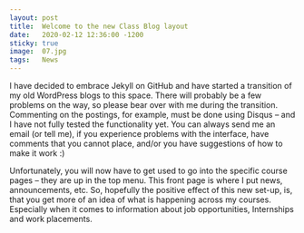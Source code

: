 ```yaml
---
layout: post
title:  Welcome to the new Class Blog layout
date:   2020-02-12 12:36:00 -1200
sticky: true
image:  07.jpg
tags:   News
---
```

I have decided to embrace Jekyll on GitHub and have started a transition of my old WordPress blogs to this space. 
There will probably be a few problems on the way, so please bear over with me during the transition. Commenting on the postings, for example, must be done using Disqus – and I have not fully tested the functionality yet. You can always send me an email (or tell me), if you experience problems with the interface, have comments that you cannot place, and/or you have suggestions of how to make it work :)

Unfortunately, you will now have to get used to go into the specific course pages – they are up in the top menu. This front page is where I put news, announcements, etc. So, hopefully the positive effect of this new set-up, is, that you get more of an idea of what is happening across my courses. Especially when it comes to information about job opportunities, Internships and work placements.
